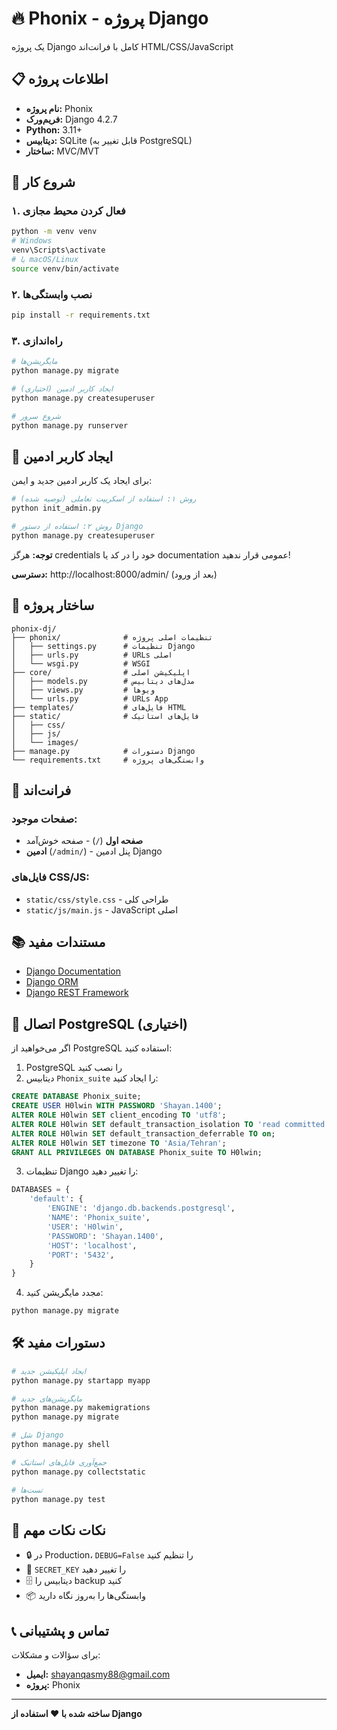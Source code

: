 # 🔥 Phonix - پروژه Django

یک پروژه Django کامل با فرانت‌اند HTML/CSS/JavaScript

## 📋 اطلاعات پروژه

- **نام پروژه:** Phonix
- **فریم‌ورک:** Django 4.2.7
- **Python:** 3.11+
- **دیتابیس:** SQLite (قابل تغییر به PostgreSQL)
- **ساختار:** MVC/MVT

## 🚀 شروع کار

### ۱. فعال کردن محیط مجازی

```bash
python -m venv venv
# Windows
venv\Scripts\activate
# یا macOS/Linux
source venv/bin/activate
```

### ۲. نصب وابستگی‌ها

```bash
pip install -r requirements.txt
```

### ۳. راه‌اندازی

```bash
# مایگریشن‌ها
python manage.py migrate

# ایجاد کاربر ادمین (اختیاری)
python manage.py createsuperuser

# شروع سرور
python manage.py runserver
```

## 👤 ایجاد کاربر ادمین

برای ایجاد یک کاربر ادمین جدید و ایمن:

```bash
# روش ۱: استفاده از اسکریپت تعاملی (توصیه شده)
python init_admin.py

# روش ۲: استفاده از دستور Django
python manage.py createsuperuser
```

**توجه:** هرگز credentials خود را در کد یا documentation عمومی قرار ندهید!

**دسترسی:** http://localhost:8000/admin/ (بعد از ورود)

## 📁 ساختار پروژه

```
phonix-dj/
├── phonix/              # تنظیمات اصلی پروژه
│   ├── settings.py      # تنظیمات Django
│   ├── urls.py          # URLs اصلی
│   └── wsgi.py          # WSGI
├── core/                # اپلیکیشن اصلی
│   ├── models.py        # مدل‌های دیتابیس
│   ├── views.py         # ویو‌ها
│   └── urls.py          # URLs App
├── templates/           # فایل‌های HTML
├── static/              # فایل‌های استاتیک
│   ├── css/
│   ├── js/
│   └── images/
├── manage.py            # دستورات Django
└── requirements.txt     # وابستگی‌های پروژه
```

## 🎨 فرانت‌اند

### صفحات موجود:
- **صفحه اول** (`/`) - صفحه خوش‌آمد
- **ادمین** (`/admin/`) - پنل ادمین Django

### فایل‌های CSS/JS:
- `static/css/style.css` - طراحی کلی
- `static/js/main.js` - JavaScript اصلی

## 📚 مستندات مفید

- [Django Documentation](https://docs.djangoproject.com/)
- [Django ORM](https://docs.djangoproject.com/en/4.2/topics/db/models/)
- [Django REST Framework](https://www.django-rest-framework.org/)

## 🔄 اتصال PostgreSQL (اختیاری)

اگر می‌خواهید از PostgreSQL استفاده کنید:

1. PostgreSQL را نصب کنید
2. دیتابیس `Phonix_suite` را ایجاد کنید:
```sql
CREATE DATABASE Phonix_suite;
CREATE USER H0lwin WITH PASSWORD 'Shayan.1400';
ALTER ROLE H0lwin SET client_encoding TO 'utf8';
ALTER ROLE H0lwin SET default_transaction_isolation TO 'read committed';
ALTER ROLE H0lwin SET default_transaction_deferrable TO on;
ALTER ROLE H0lwin SET timezone TO 'Asia/Tehran';
GRANT ALL PRIVILEGES ON DATABASE Phonix_suite TO H0lwin;
```

3. تنظیمات Django را تغییر دهید:
```python
DATABASES = {
    'default': {
        'ENGINE': 'django.db.backends.postgresql',
        'NAME': 'Phonix_suite',
        'USER': 'H0lwin',
        'PASSWORD': 'Shayan.1400',
        'HOST': 'localhost',
        'PORT': '5432',
    }
}
```

4. مجدد مایگریشن کنید:
```bash
python manage.py migrate
```

## 🛠️ دستورات مفید

```bash
# ایجاد اپلیکیشن جدید
python manage.py startapp myapp

# مایگریشن‌های جدید
python manage.py makemigrations
python manage.py migrate

# شل Django
python manage.py shell

# جمع‌آوری فایل‌های استاتیک
python manage.py collectstatic

# تست‌ها
python manage.py test
```

## 📝 نکات نکات مهم

- 🔒 در Production، `DEBUG=False` را تنظیم کنید
- 🔑 `SECRET_KEY` را تغییر دهید
- 🗄️ دیتابیس را backup کنید
- 📦 وابستگی‌ها را به‌روز نگاه دارید

## 📞 تماس و پشتیبانی

برای سؤالات و مشکلات:
- **ایمیل:** shayanqasmy88@gmail.com
- **پروژه:** Phonix

---

**ساخته شده با ❤️ استفاده از Django**